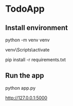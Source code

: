 # TodoApp

## Install environment

python -m venv venv

venv\Scripts\activate

pip install -r requirements.txt

## Run the app

python app.py

http://127.0.0.1:5000
